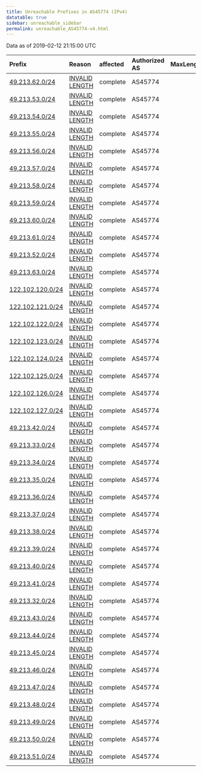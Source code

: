 ```yaml
---
title: Unreachable Prefixes in AS45774 (IPv4)
datatable: true
sidebar: unreachable_sidebar
permalink: unreachable_AS45774-v4.html
---
```


Data as of 2019-02-12 21:15:00 UTC


<div class="datatable-begin"></div>

| Prefix                                                     | Reason                                                                                                     | affected   | Authorized AS   |   MaxLength | Anchor                                       |   unreachable /24s |
|:-----------------------------------------------------------|:-----------------------------------------------------------------------------------------------------------|:-----------|:----------------|------------:|:---------------------------------------------|-------------------:|
| [49.213.62.0/24](https://stat.ripe.net/49.213.62.0/24)     | [INVALID LENGTH](https://rpki-validator.ripe.net/announcement-preview?asn=AS45774&prefix=49.213.62.0/24)   | complete   | AS45774         |          19 | [APNIC](unreachable_APNIC_RPKI_Root-v4.html) |                  1 |
| [49.213.53.0/24](https://stat.ripe.net/49.213.53.0/24)     | [INVALID LENGTH](https://rpki-validator.ripe.net/announcement-preview?asn=AS45774&prefix=49.213.53.0/24)   | complete   | AS45774         |          19 | [APNIC](unreachable_APNIC_RPKI_Root-v4.html) |                  1 |
| [49.213.54.0/24](https://stat.ripe.net/49.213.54.0/24)     | [INVALID LENGTH](https://rpki-validator.ripe.net/announcement-preview?asn=AS45774&prefix=49.213.54.0/24)   | complete   | AS45774         |          19 | [APNIC](unreachable_APNIC_RPKI_Root-v4.html) |                  1 |
| [49.213.55.0/24](https://stat.ripe.net/49.213.55.0/24)     | [INVALID LENGTH](https://rpki-validator.ripe.net/announcement-preview?asn=AS45774&prefix=49.213.55.0/24)   | complete   | AS45774         |          19 | [APNIC](unreachable_APNIC_RPKI_Root-v4.html) |                  1 |
| [49.213.56.0/24](https://stat.ripe.net/49.213.56.0/24)     | [INVALID LENGTH](https://rpki-validator.ripe.net/announcement-preview?asn=AS45774&prefix=49.213.56.0/24)   | complete   | AS45774         |          19 | [APNIC](unreachable_APNIC_RPKI_Root-v4.html) |                  1 |
| [49.213.57.0/24](https://stat.ripe.net/49.213.57.0/24)     | [INVALID LENGTH](https://rpki-validator.ripe.net/announcement-preview?asn=AS45774&prefix=49.213.57.0/24)   | complete   | AS45774         |          19 | [APNIC](unreachable_APNIC_RPKI_Root-v4.html) |                  1 |
| [49.213.58.0/24](https://stat.ripe.net/49.213.58.0/24)     | [INVALID LENGTH](https://rpki-validator.ripe.net/announcement-preview?asn=AS45774&prefix=49.213.58.0/24)   | complete   | AS45774         |          19 | [APNIC](unreachable_APNIC_RPKI_Root-v4.html) |                  1 |
| [49.213.59.0/24](https://stat.ripe.net/49.213.59.0/24)     | [INVALID LENGTH](https://rpki-validator.ripe.net/announcement-preview?asn=AS45774&prefix=49.213.59.0/24)   | complete   | AS45774         |          19 | [APNIC](unreachable_APNIC_RPKI_Root-v4.html) |                  1 |
| [49.213.60.0/24](https://stat.ripe.net/49.213.60.0/24)     | [INVALID LENGTH](https://rpki-validator.ripe.net/announcement-preview?asn=AS45774&prefix=49.213.60.0/24)   | complete   | AS45774         |          19 | [APNIC](unreachable_APNIC_RPKI_Root-v4.html) |                  1 |
| [49.213.61.0/24](https://stat.ripe.net/49.213.61.0/24)     | [INVALID LENGTH](https://rpki-validator.ripe.net/announcement-preview?asn=AS45774&prefix=49.213.61.0/24)   | complete   | AS45774         |          19 | [APNIC](unreachable_APNIC_RPKI_Root-v4.html) |                  1 |
| [49.213.52.0/24](https://stat.ripe.net/49.213.52.0/24)     | [INVALID LENGTH](https://rpki-validator.ripe.net/announcement-preview?asn=AS45774&prefix=49.213.52.0/24)   | complete   | AS45774         |          19 | [APNIC](unreachable_APNIC_RPKI_Root-v4.html) |                  1 |
| [49.213.63.0/24](https://stat.ripe.net/49.213.63.0/24)     | [INVALID LENGTH](https://rpki-validator.ripe.net/announcement-preview?asn=AS45774&prefix=49.213.63.0/24)   | complete   | AS45774         |          19 | [APNIC](unreachable_APNIC_RPKI_Root-v4.html) |                  1 |
| [122.102.120.0/24](https://stat.ripe.net/122.102.120.0/24) | [INVALID LENGTH](https://rpki-validator.ripe.net/announcement-preview?asn=AS45774&prefix=122.102.120.0/24) | complete   | AS45774         |          21 | [APNIC](unreachable_APNIC_RPKI_Root-v4.html) |                  1 |
| [122.102.121.0/24](https://stat.ripe.net/122.102.121.0/24) | [INVALID LENGTH](https://rpki-validator.ripe.net/announcement-preview?asn=AS45774&prefix=122.102.121.0/24) | complete   | AS45774         |          21 | [APNIC](unreachable_APNIC_RPKI_Root-v4.html) |                  1 |
| [122.102.122.0/24](https://stat.ripe.net/122.102.122.0/24) | [INVALID LENGTH](https://rpki-validator.ripe.net/announcement-preview?asn=AS45774&prefix=122.102.122.0/24) | complete   | AS45774         |          21 | [APNIC](unreachable_APNIC_RPKI_Root-v4.html) |                  1 |
| [122.102.123.0/24](https://stat.ripe.net/122.102.123.0/24) | [INVALID LENGTH](https://rpki-validator.ripe.net/announcement-preview?asn=AS45774&prefix=122.102.123.0/24) | complete   | AS45774         |          21 | [APNIC](unreachable_APNIC_RPKI_Root-v4.html) |                  1 |
| [122.102.124.0/24](https://stat.ripe.net/122.102.124.0/24) | [INVALID LENGTH](https://rpki-validator.ripe.net/announcement-preview?asn=AS45774&prefix=122.102.124.0/24) | complete   | AS45774         |          21 | [APNIC](unreachable_APNIC_RPKI_Root-v4.html) |                  1 |
| [122.102.125.0/24](https://stat.ripe.net/122.102.125.0/24) | [INVALID LENGTH](https://rpki-validator.ripe.net/announcement-preview?asn=AS45774&prefix=122.102.125.0/24) | complete   | AS45774         |          21 | [APNIC](unreachable_APNIC_RPKI_Root-v4.html) |                  1 |
| [122.102.126.0/24](https://stat.ripe.net/122.102.126.0/24) | [INVALID LENGTH](https://rpki-validator.ripe.net/announcement-preview?asn=AS45774&prefix=122.102.126.0/24) | complete   | AS45774         |          21 | [APNIC](unreachable_APNIC_RPKI_Root-v4.html) |                  1 |
| [122.102.127.0/24](https://stat.ripe.net/122.102.127.0/24) | [INVALID LENGTH](https://rpki-validator.ripe.net/announcement-preview?asn=AS45774&prefix=122.102.127.0/24) | complete   | AS45774         |          21 | [APNIC](unreachable_APNIC_RPKI_Root-v4.html) |                  1 |
| [49.213.42.0/24](https://stat.ripe.net/49.213.42.0/24)     | [INVALID LENGTH](https://rpki-validator.ripe.net/announcement-preview?asn=AS45774&prefix=49.213.42.0/24)   | complete   | AS45774         |          19 | [APNIC](unreachable_APNIC_RPKI_Root-v4.html) |                  1 |
| [49.213.33.0/24](https://stat.ripe.net/49.213.33.0/24)     | [INVALID LENGTH](https://rpki-validator.ripe.net/announcement-preview?asn=AS45774&prefix=49.213.33.0/24)   | complete   | AS45774         |          19 | [APNIC](unreachable_APNIC_RPKI_Root-v4.html) |                  1 |
| [49.213.34.0/24](https://stat.ripe.net/49.213.34.0/24)     | [INVALID LENGTH](https://rpki-validator.ripe.net/announcement-preview?asn=AS45774&prefix=49.213.34.0/24)   | complete   | AS45774         |          19 | [APNIC](unreachable_APNIC_RPKI_Root-v4.html) |                  1 |
| [49.213.35.0/24](https://stat.ripe.net/49.213.35.0/24)     | [INVALID LENGTH](https://rpki-validator.ripe.net/announcement-preview?asn=AS45774&prefix=49.213.35.0/24)   | complete   | AS45774         |          19 | [APNIC](unreachable_APNIC_RPKI_Root-v4.html) |                  1 |
| [49.213.36.0/24](https://stat.ripe.net/49.213.36.0/24)     | [INVALID LENGTH](https://rpki-validator.ripe.net/announcement-preview?asn=AS45774&prefix=49.213.36.0/24)   | complete   | AS45774         |          19 | [APNIC](unreachable_APNIC_RPKI_Root-v4.html) |                  1 |
| [49.213.37.0/24](https://stat.ripe.net/49.213.37.0/24)     | [INVALID LENGTH](https://rpki-validator.ripe.net/announcement-preview?asn=AS45774&prefix=49.213.37.0/24)   | complete   | AS45774         |          19 | [APNIC](unreachable_APNIC_RPKI_Root-v4.html) |                  1 |
| [49.213.38.0/24](https://stat.ripe.net/49.213.38.0/24)     | [INVALID LENGTH](https://rpki-validator.ripe.net/announcement-preview?asn=AS45774&prefix=49.213.38.0/24)   | complete   | AS45774         |          19 | [APNIC](unreachable_APNIC_RPKI_Root-v4.html) |                  1 |
| [49.213.39.0/24](https://stat.ripe.net/49.213.39.0/24)     | [INVALID LENGTH](https://rpki-validator.ripe.net/announcement-preview?asn=AS45774&prefix=49.213.39.0/24)   | complete   | AS45774         |          19 | [APNIC](unreachable_APNIC_RPKI_Root-v4.html) |                  1 |
| [49.213.40.0/24](https://stat.ripe.net/49.213.40.0/24)     | [INVALID LENGTH](https://rpki-validator.ripe.net/announcement-preview?asn=AS45774&prefix=49.213.40.0/24)   | complete   | AS45774         |          19 | [APNIC](unreachable_APNIC_RPKI_Root-v4.html) |                  1 |
| [49.213.41.0/24](https://stat.ripe.net/49.213.41.0/24)     | [INVALID LENGTH](https://rpki-validator.ripe.net/announcement-preview?asn=AS45774&prefix=49.213.41.0/24)   | complete   | AS45774         |          19 | [APNIC](unreachable_APNIC_RPKI_Root-v4.html) |                  1 |
| [49.213.32.0/24](https://stat.ripe.net/49.213.32.0/24)     | [INVALID LENGTH](https://rpki-validator.ripe.net/announcement-preview?asn=AS45774&prefix=49.213.32.0/24)   | complete   | AS45774         |          19 | [APNIC](unreachable_APNIC_RPKI_Root-v4.html) |                  1 |
| [49.213.43.0/24](https://stat.ripe.net/49.213.43.0/24)     | [INVALID LENGTH](https://rpki-validator.ripe.net/announcement-preview?asn=AS45774&prefix=49.213.43.0/24)   | complete   | AS45774         |          19 | [APNIC](unreachable_APNIC_RPKI_Root-v4.html) |                  1 |
| [49.213.44.0/24](https://stat.ripe.net/49.213.44.0/24)     | [INVALID LENGTH](https://rpki-validator.ripe.net/announcement-preview?asn=AS45774&prefix=49.213.44.0/24)   | complete   | AS45774         |          19 | [APNIC](unreachable_APNIC_RPKI_Root-v4.html) |                  1 |
| [49.213.45.0/24](https://stat.ripe.net/49.213.45.0/24)     | [INVALID LENGTH](https://rpki-validator.ripe.net/announcement-preview?asn=AS45774&prefix=49.213.45.0/24)   | complete   | AS45774         |          19 | [APNIC](unreachable_APNIC_RPKI_Root-v4.html) |                  1 |
| [49.213.46.0/24](https://stat.ripe.net/49.213.46.0/24)     | [INVALID LENGTH](https://rpki-validator.ripe.net/announcement-preview?asn=AS45774&prefix=49.213.46.0/24)   | complete   | AS45774         |          19 | [APNIC](unreachable_APNIC_RPKI_Root-v4.html) |                  1 |
| [49.213.47.0/24](https://stat.ripe.net/49.213.47.0/24)     | [INVALID LENGTH](https://rpki-validator.ripe.net/announcement-preview?asn=AS45774&prefix=49.213.47.0/24)   | complete   | AS45774         |          19 | [APNIC](unreachable_APNIC_RPKI_Root-v4.html) |                  1 |
| [49.213.48.0/24](https://stat.ripe.net/49.213.48.0/24)     | [INVALID LENGTH](https://rpki-validator.ripe.net/announcement-preview?asn=AS45774&prefix=49.213.48.0/24)   | complete   | AS45774         |          19 | [APNIC](unreachable_APNIC_RPKI_Root-v4.html) |                  1 |
| [49.213.49.0/24](https://stat.ripe.net/49.213.49.0/24)     | [INVALID LENGTH](https://rpki-validator.ripe.net/announcement-preview?asn=AS45774&prefix=49.213.49.0/24)   | complete   | AS45774         |          19 | [APNIC](unreachable_APNIC_RPKI_Root-v4.html) |                  1 |
| [49.213.50.0/24](https://stat.ripe.net/49.213.50.0/24)     | [INVALID LENGTH](https://rpki-validator.ripe.net/announcement-preview?asn=AS45774&prefix=49.213.50.0/24)   | complete   | AS45774         |          19 | [APNIC](unreachable_APNIC_RPKI_Root-v4.html) |                  1 |
| [49.213.51.0/24](https://stat.ripe.net/49.213.51.0/24)     | [INVALID LENGTH](https://rpki-validator.ripe.net/announcement-preview?asn=AS45774&prefix=49.213.51.0/24)   | complete   | AS45774         |          19 | [APNIC](unreachable_APNIC_RPKI_Root-v4.html) |                  1 |

<div class="datatable-end"></div>